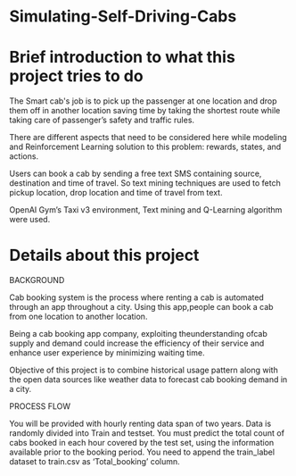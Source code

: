# Simulating-Self-Driving-Cabs
# Brief introduction to what this project tries to do

The Smart cab's job is to pick up the passenger at one location and drop them off in another location saving time by taking the shortest route while taking care of passenger’s safety and traffic rules.

There are different aspects that need to be considered here while modeling and Reinforcement Learning solution to this problem: rewards, states, and actions.

Users can book a cab by sending a free text SMS containing source, destination and time of travel. So text mining techniques are used to fetch pickup location, drop location and time of travel from text.

OpenAI Gym’s Taxi v3 environment, Text mining and Q-Learning algorithm were used.

# Details about this project

BACKGROUND 

Cab booking system is the process where renting a cab is automated through an app throughout a city. Using this app,people can book a cab from one location to another location.

Being a cab booking app company, exploiting theunderstanding ofcab supply and demand could increase the efficiency of their service and enhance user experience by minimizing waiting time.

Objective of this project is to combine historical usage pattern along with the open data sources like weather data to forecast cab booking demand in a city.

PROCESS FLOW

You will be provided with hourly renting data span of two years. Data is randomly divided into Train and  testset.
You must predict the total count of cabs booked in each hour covered by the test set, using the information available prior to the booking period.
You need to append the train_label dataset to train.csv as ‘Total_booking’ column.


